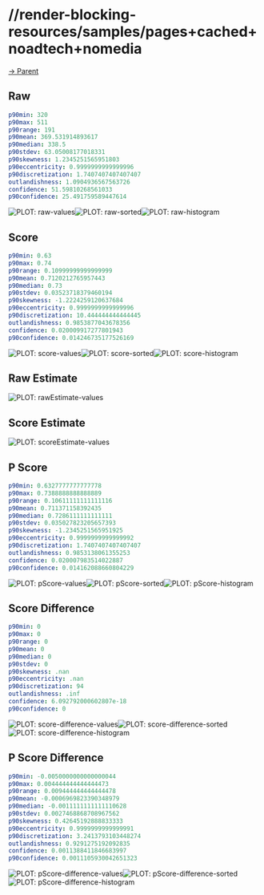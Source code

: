 
# //render-blocking-resources/samples/pages+cached+noadtech+nomedia

[→ Parent](../..)


## Raw


```yaml
p90min: 320
p90max: 511
p90range: 191
p90mean: 369.531914893617
p90median: 338.5
p90stdev: 63.05008177018331
p90skewness: 1.2345251565951803
p90eccentricity: 0.9999999999999996
p90discretization: 1.7407407407407407
outlandishness: 1.0904936567563726
confidence: 51.59810268561033
p90confidence: 25.491759589447614

```

![PLOT: raw-values](./raw/values.svg)![PLOT: raw-sorted](./raw/sorted.svg)![PLOT: raw-histogram](./raw/histogram.svg)
## Score


```yaml
p90min: 0.63
p90max: 0.74
p90range: 0.10999999999999999
p90mean: 0.7120212765957443
p90median: 0.73
p90stdev: 0.03523718379460194
p90skewness: -1.2224259120637684
p90eccentricity: 0.9999999999999996
p90discretization: 10.444444444444445
outlandishness: 0.9853877043678356
confidence: 0.020009917277801943
p90confidence: 0.014246735177526169

```

![PLOT: score-values](./score/values.svg)![PLOT: score-sorted](./score/sorted.svg)![PLOT: score-histogram](./score/histogram.svg)
## Raw Estimate

![PLOT: rawEstimate-values](./rawEstimate/values.svg)
## Score Estimate

![PLOT: scoreEstimate-values](./scoreEstimate/values.svg)
## P Score


```yaml
p90min: 0.6327777777777778
p90max: 0.7388888888888889
p90range: 0.10611111111111116
p90mean: 0.711371158392435
p90median: 0.7286111111111111
p90stdev: 0.035027823205657393
p90skewness: -1.2345251565951925
p90eccentricity: 0.9999999999999992
p90discretization: 1.7407407407407407
outlandishness: 0.9853138061355253
confidence: 0.020007983514022887
p90confidence: 0.014162088660804229

```

![PLOT: pScore-values](./pScore/values.svg)![PLOT: pScore-sorted](./pScore/sorted.svg)![PLOT: pScore-histogram](./pScore/histogram.svg)
## Score Difference


```yaml
p90min: 0
p90max: 0
p90range: 0
p90mean: 0
p90median: 0
p90stdev: 0
p90skewness: .nan
p90eccentricity: .nan
p90discretization: 94
outlandishness: .inf
confidence: 6.092792000602807e-18
p90confidence: 0

```

![PLOT: score-difference-values](./score-difference/values.svg)![PLOT: score-difference-sorted](./score-difference/sorted.svg)![PLOT: score-difference-histogram](./score-difference/histogram.svg)
## P Score Difference


```yaml
p90min: -0.0050000000000000044
p90max: 0.004444444444444473
p90range: 0.009444444444444478
p90mean: -0.0006969823390348979
p90median: -0.0011111111111110628
p90stdev: 0.0027468868708967562
p90skewness: 0.42645192888833333
p90eccentricity: 0.9999999999999991
p90discretization: 3.2413793103448274
outlandishness: 0.9291275192092835
confidence: 0.0011388411846683997
p90confidence: 0.0011105930042651323

```

![PLOT: pScore-difference-values](./pScore-difference/values.svg)![PLOT: pScore-difference-sorted](./pScore-difference/sorted.svg)![PLOT: pScore-difference-histogram](./pScore-difference/histogram.svg)